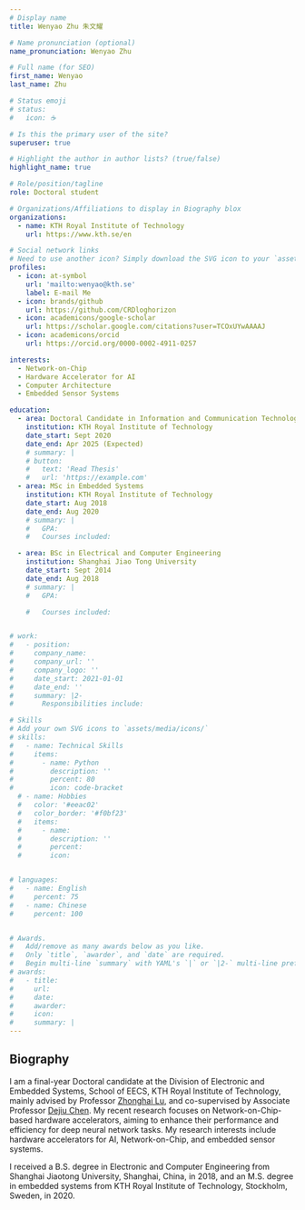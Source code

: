 ```yaml
---
# Display name
title: Wenyao Zhu 朱文耀

# Name pronunciation (optional)
name_pronunciation: Wenyao Zhu

# Full name (for SEO)
first_name: Wenyao
last_name: Zhu

# Status emoji
# status:
#   icon: ☕️

# Is this the primary user of the site?
superuser: true

# Highlight the author in author lists? (true/false)
highlight_name: true

# Role/position/tagline
role: Doctoral student

# Organizations/Affiliations to display in Biography blox
organizations:
  - name: KTH Royal Institute of Technology
    url: https://www.kth.se/en

# Social network links
# Need to use another icon? Simply download the SVG icon to your `assets/media/icons/` folder.
profiles:
  - icon: at-symbol
    url: 'mailto:wenyao@kth.se'
    label: E-mail Me
  - icon: brands/github
    url: https://github.com/CRDloghorizon
  - icon: academicons/google-scholar
    url: https://scholar.google.com/citations?user=TCOxUYwAAAAJ
  - icon: academicons/orcid
    url: https://orcid.org/0000-0002-4911-0257

interests:
  - Network-on-Chip
  - Hardware Accelerator for AI
  - Computer Architecture
  - Embedded Sensor Systems

education:
  - area: Doctoral Candidate in Information and Communication Technology
    institution: KTH Royal Institute of Technology
    date_start: Sept 2020
    date_end: Apr 2025 (Expected)
    # summary: |
    # button:
    #   text: 'Read Thesis'
    #   url: 'https://example.com'
  - area: MSc in Embedded Systems
    institution: KTH Royal Institute of Technology
    date_start: Aug 2018
    date_end: Aug 2020
    # summary: |
    #   GPA: 
    #   Courses included:

  - area: BSc in Electrical and Computer Engineering
    institution: Shanghai Jiao Tong University
    date_start: Sept 2014
    date_end: Aug 2018
    # summary: |
    #   GPA:

    #   Courses included:


# work:
#   - position: 
#     company_name: 
#     company_url: ''
#     company_logo: ''
#     date_start: 2021-01-01
#     date_end: ''
#     summary: |2-
#       Responsibilities include:

# Skills
# Add your own SVG icons to `assets/media/icons/`
# skills:
#   - name: Technical Skills
#     items:
#       - name: Python
#         description: ''
#         percent: 80
#         icon: code-bracket
  # - name: Hobbies
  #   color: '#eeac02'
  #   color_border: '#f0bf23'
  #   items:
  #     - name: 
  #       description: ''
  #       percent: 
  #       icon: 


# languages:
#   - name: English
#     percent: 75
#   - name: Chinese
#     percent: 100


# Awards.
#   Add/remove as many awards below as you like.
#   Only `title`, `awarder`, and `date` are required.
#   Begin multi-line `summary` with YAML's `|` or `|2-` multi-line prefix and indent 2 spaces below.
# awards:
#   - title: 
#     url: 
#     date: 
#     awarder: 
#     icon: 
#     summary: |
---
```


## Biography

I am a final-year Doctoral candidate at the Division of Electronic and Embedded Systems, School of EECS, KTH Royal Institute of Technology, mainly advised by Professor [Zhonghai Lu](https://www.kth.se/profile/zhonghai), and co-supervised by Associate Professor [Dejiu Chen](https://www.kth.se/profile/chendj). My recent research focuses on Network-on-Chip-based hardware accelerators, aiming to enhance their performance and efficiency for deep neural network tasks. My research interests include hardware accelerators for AI, Network-on-Chip, and embedded sensor systems. 

I received a B.S. degree in Electronic and Computer Engineering from Shanghai Jiaotong University, Shanghai, China, in 2018, and an M.S. degree in embedded systems from KTH Royal Institute of Technology, Stockholm, Sweden, in 2020.
